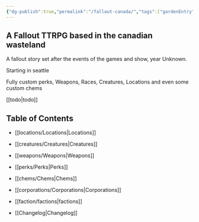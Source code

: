 ```yaml
---
{"dg-publish":true,"permalink":"/fallout-canada/","tags":["gardenEntry"]}
---
```





## A Fallout TTRPG based in the canadian wasteland

  

A fallout story set after the events of the games and show, year Unknown.

  

Starting in seattle

  

Fully custom perks, Weapons, Races, Creatures, Locations and even some custom chems

  

[[todo\|todo]]

  

## Table of Contents

- [[locations/Locations\|Locations]]

- [[creatures/Creatures\|Creatures]]

- [[weapons/Weapons\|Weapons]]

- [[perks/Perks\|Perks]]

- [[chems/Chems\|Chems]]

- [[corporations/Corporations\|Corporations]]

- [[faction/factions\|factions]]

- [[Changelog\|Changelog]]